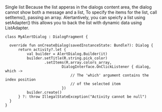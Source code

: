 Single list
Because the list apperas in the dialogs content area, the dialog cannot show both a message and a list, To specify the items for the list, call setItems(), passing an array. Alertantively, you can speicfy a list using setAdapter() this allows you to back the list with dynamic data using ListAdapter. 


```
class MyAlertDialog : DialogFragment {

  override fun onCreateDialog(savedInstanceState: Bundle?): Dialog {
      return activity?.let {
          val builder = AlertDialog.Builder(it)
          builder.setTitle(R.string.pick_color)
                  .setItems(R.array.colors_array,
                          DialogInterface.OnClickListener { dialog, which ->
                              // The 'which' argument contains the index position
                              // of the selected item
                          })
          builder.create()
      } ?: throw IllegalStateException("Activity cannot be null")
  }
}

```
